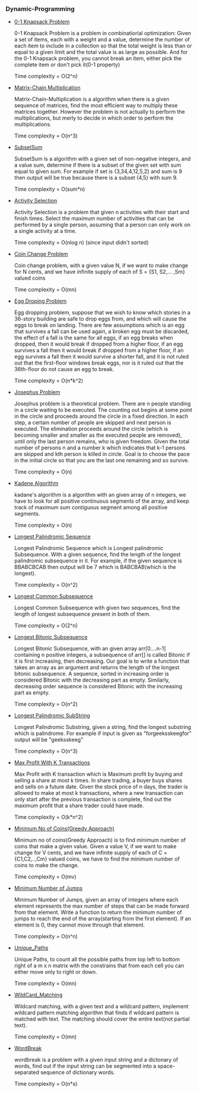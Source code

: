 ### Dynamic-Programming 
- [0-1 Knapsack Problem](0-1%20Knapsack%20Problem/0-1%20Knapsack%20Problem.cpp)
    
    0-1 Knapsack Problem is a problem in combinatiorial optimization: Given a set of items, each with a weight and a value, determine the number of each item to include in a collection so that the total weight is less than or equal to a given limit and the total value is as large as possible. And for the 0-1 Knapsack problem, you cannot break an item, either pick the complete item or don't pick it(0-1 property)

    Time complexity = O(2^n)

- [Matrix-Chain Multiplication](Matrix-Chain-Multiplication/matrix_chain_multiplication.cpp)

    Matrix-Chain-Multiplication is a algorithm when there is a given sequence of matrices, find the most efficient way to multiply these matrices together. However the problem is not actually to perform the multiplications, but merly to decide in which order to perform the multiplications.

    Time complexity = O(n^3)

- [SubsetSum](SubsetSum/Subset_Sum_dp.cpp)

    SubsetSum is a algorithm with a given set of non-negative integers, and a value sum, determine if there is a subset of the given set with sum equal to given sum. For example if set is {3,34,4,12,5,2} and sum is 9 then output will be true  because there is a subset (4,5) with sum 9.

    Time complexity = O(sum*n)

- [Activity Selection](Activity_Selection.cpp)

    Activity Selection is a problem that given n activities with their start and finish times. Select the maximum number of activities that can be performed by a single person, assuming that a person can only work on a single activity at a time. 

    Time complexity = O(nlog n)     (since input didn't sorted) 

- [Coin Change Problem](Coin%20Change%20Problem.cpp)

    Coin change problem, with a given value N, if we want to make change for N cents, and we have infinite supply of each of S = {S1, S2,... ,Sm} valued coins

    Time complexity = O(mn)

- [Egg Droping Problem](egg_dropping_problem.cpp)

    Egg dropping problem, suppose that we wish to know which stories in a 36-story building are safe to drop eggs from, and which will cause the eggs to break on landing. There are few assumptions which is an egg that survives a fall can be used again, a broken egg must be discarded, the effect of a fall is the same for all eggs, if an egg breaks when dropped, then it would break if dropped from a higher floor, if an egg survives a fall then it would break if dropped from a higher floor, if an egg survives a fall then it would survive a shorter fall, and it is not ruled out that the first-floor windows break eggs, nor is it ruled out that the 36th-floor do not cause an egg to break.

    Time complexity = O(n*k^2)

- [Josephus Problem](Josephus%20problem.cpp)

    Josephus problem is a theoretical problem. There are n people standing in a circle waiting to be executed. The counting out begins at some point in the circle and proceeds around the circle in a fixed direction. In each step, a certain number of people are skipped and next person is executed. The elimination proceeds around the circle (which is becoming smaller and smaller as the executed people are removed), until only the last person remains, who is given freedom. Given the total number of persons n and a number k which indicates that k-1 persons are skipped and kth person is killed in circle. Goal is to choose the pace in the initial circle so that you are the last one remaining and so survive. 

    Time complexity = O(n) 

- [Kadene Algorithm](Kadane-Algorithm.cpp)
    
    kadane's algorithm is a algorithm with an given array of n integers, we have to look for all positive continuous segments of the array, and keep track of maximum sum contiguous segment among all positive segments.       

    Time complexity = O(n) 

- [Longest Palindromic Sequence](Longest%20%20Palindromic%20Sequence.cpp)

    Longest Palindromic Sequence which is Longest palindromic Subsequence. With a given sequence, find the length of the longest palindromic subsequence in it. For example, if the given sequence is BBABCBCAB then output will be 7 which is BABCBAB(which is the longest).

    Time complexity = O(n^2)

- [Longest Common Subsequence](Longest%20Common%20Subsequence.cpp)

    Longest Common Subsequence with given two sequences, find the length of longest subsequence present in both of them.

    Time complexity = O(2^n)

- [Longest Bitonic Subsequence](longest_bitonic_subsequence.cpp)

    Longest Bitonic Subsequence, with an given array arr[0....n-1] containing n positive integers, a subsequence of arr[] is called Bitonic if it is first increasing, then decreasing. Our goal is to write a function that takes an array as an argument and returns the length of the longest bitonic subsequence. A sequence, sorted in increasing order is considered Bitonic with the decreasing part as empty. Similarly, decreasing order sequence is considered Bitonic with the increasing part as empty.

    Time complexity = O(n^2)

- [Longest Palindromic SubString](LongestPalindromicSubstring.cpp)
    
    Longest Palindromic Substring, given a string, find the longest substring which is palindrome. For example if  input is given as "forgeeksskeegfor" output will be "geeksskeeg"
    
    Time complexity = O(n^3)

- [Max Profit With K Transactions](Max%20Profit%20with%20K%20transactions.cpp)
    
    Max Profit with K transaction which is Maximum profit by buying and selling a share at most k times. In share trading, a buyer buys shares and sells on a future date. Given the stock price of n days, the trader is allowed to make at most k transactions, where a new transaction can only start after the previous transaction is complete, find out the maximum profit that a share trader could have made.
    
    Time complexity = O(k*n^2)

- [Minimum No of Coins(Greedy Approach)](Minimum%20no%20of%20coins(Greedy%20Approach).cpp)
    
    Minimum no of coins(Greedy Approach) is to find minimum number of coins that make a given value. Given a value V, if we want to make change for V cents, and we have infinite supply of each of C = {C1,C2,..,Cm} valued coins, we have to find the minimum number of coins to make the change. 		
    
    Time complexity = O(mv)

- [Minimum Number of Jumps](Minimum%20Number%20of%20Jumps.cpp)

    Minimum Number of Jumps, given an array of integers where each element represents the max number of steps that can be made forward from that element. Write a function to return the minimum number of jumps to reach the end of the array(starting from the first element). If an element is 0, they cannot move through that element.
    
    Time complexity = O(n^n)

- [Unique_Paths](Unique_Paths.cpp)
    
    Unique Paths, to count all the possible paths from top left to bottom right of a m x n matrix with the constrains that from each cell you can either move only to right or down.

    Time complexity = O(mn) 

- [WildCard_Matching](Wildcard_matching.cpp)

    Wildcard matching, with a given text and a wildcard pattern, implement wildcard pattern matching algorithm that finds if wildcard pattern is matched with text. The matching should cover the entire text(not partial text).
    
    Time complexity = O(mn)

- [WordBreak](wordbreak.cpp)
    
    wordbreak is a problem with a given input string and a dictonary of words, find out if the input string can be segmented into a space-separated sequence of dictionary words.

    Time complexity = O(n*s) 